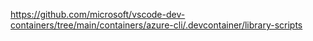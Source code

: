 https://github.com/microsoft/vscode-dev-containers/tree/main/containers/azure-cli/.devcontainer/library-scripts